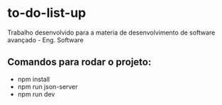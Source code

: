 # to-do-list-up
Trabalho desenvolvido para a materia de desenvolvimento de software avançado - Eng. Software 

## Comandos para rodar o projeto:
- npm install
- npm run json-server
- npm run dev
